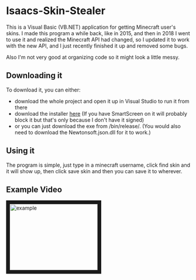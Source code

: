 # Isaacs-Skin-Stealer
This is a Visual Basic (VB.NET) application for getting Minecraft user's skins. I made this program a while back, like in 2015, and then in 2018 I went to use it and realized the Minecraft API had changed, so I updated it to work with the new API, and I just recently finished it up and removed some bugs.  

Also I'm not very good at organizing code so it might look a little messy.

## Downloading it 
To download it, you can either: 
- download the whole project and open it up in Visual Studio to run it from there 
- download the installer [here](https://github.com/Isaac100/Isaacs-Skin-Stealer/raw/master/Installer/IsaacsSkinStealer.exe) (If you have SmartScreen on it will probably block it but that's only because I don't have it signed) 
- or you can just download the exe from /bin/release/. (You would also need to download the Newtonsoft.json.dll for it to work.)

## Using it 
The program is simple, just type in a minecraft username, click find skin and it will show up, then click save skin and then you can save it to wherever.

## Example Video
<a href="http://www.youtube.com/watch?feature=player_embedded&v=_7V-QcsmSuY
" target="_blank"><img src="http://img.youtube.com/vi/_7V-QcsmSuY/0.jpg" 
alt="example" width="240" height="180" border="10" /></a>

